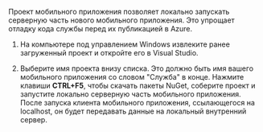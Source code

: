 

Проект мобильного приложения позволяет локально запускать серверную часть нового мобильного приложения. Это упрощает отладку кода службы перед их публикацией в Azure.

1. На компьютере под управлением Windows извлеките ранее загруженный проект и откройте его в Visual Studio.

2. Выберите имя проекта внизу списка. Это должно быть имя вашего мобильного приложения со словом "Служба" в конце. Нажмите клавиши **CTRL+F5**, чтобы скачать пакеты NuGet, соберите проект и запустите локально серверную часть мобильного приложения. После запуска клиента мобильного приложения, ссылающегося на localhost, он будет передавать данные на локальный внутренний сервер.

<!---HONumber=Oct15_HO3-->